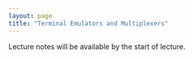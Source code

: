```yaml
---
layout: page
title: "Terminal Emulators and Multiplexers"
---
```


Lecture notes will be available by the start of lecture.
